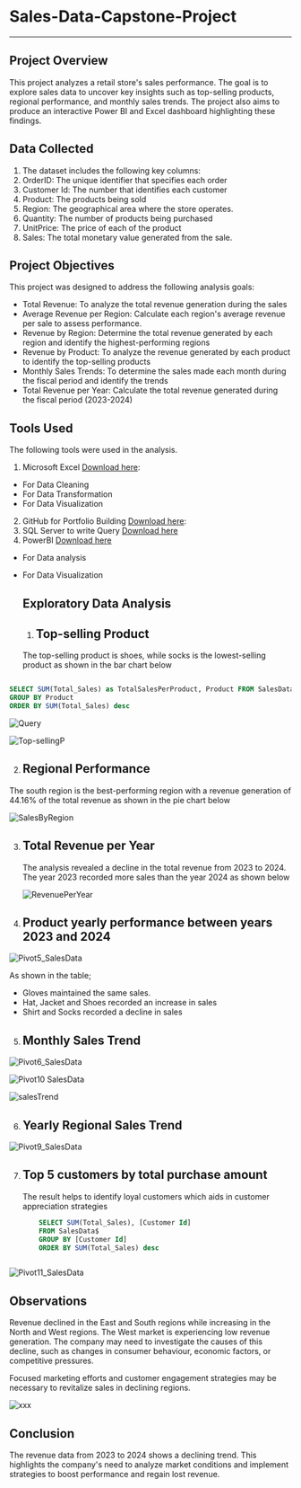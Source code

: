 # Sales-Data-Capstone-Project
---

## Project Overview
This project analyzes a retail store's sales performance. The goal is to explore sales data to uncover key insights such as top-selling products, regional performance, and monthly sales trends. The project also aims to produce an interactive Power BI and Excel dashboard highlighting these findings.



## Data Collected
1. The dataset includes the following key columns:
2. OrderID: The unique identifier that specifies each order
3. Customer Id: The number that identifies each customer
4. Product: The products being sold
5. Region: The geographical area where the store operates.
6. Quantity: The number of products being purchased
7. UnitPrice: The price of each of the product
8. Sales: The total monetary value generated from the sale.

   

## Project Objectives
This project was designed to address the following analysis goals:
- Total Revenue: To analyze the total revenue generation during the sales
- Average Revenue per Region: Calculate each region's average revenue per sale to assess performance.
- Revenue by Region: Determine the total revenue generated by each region and identify the highest-performing regions
- Revenue by Product: To analyze the revenue generated by each product to identify the top-selling products
- Monthly Sales Trends: To determine the sales made each month during the fiscal period and identify the trends
- Total Revenue per Year: Calculate the total revenue generated during the fiscal period (2023-2024)

  

## Tools Used
The following tools were used in the analysis.
1.  Microsoft Excel  [Download here](https://www.microsoft.com/en-us/microsoft-365/download-office):
- For Data Cleaning
- For Data Transformation
- For Data Visualization
2. GitHub for Portfolio Building  [Download here](https://github.com):
3. SQL Server to write Query [Download here](https://www.microsoft.com/en-za/sql-server/sql-server-downloads)
4. PowerBI [Download here](https://www.microsoft.com/en-us/download/details.aspx?id=58494)
- For Data analysis 
- For Data Visualization



  ## Exploratory Data Analysis

  1. ## Top-selling Product

    The top-selling product is shoes, while socks is the lowest-selling product as shown in the bar chart below

 ```SQL QUERY

 SELECT SUM(Total_Sales) as TotalSalesPerProduct, Product FROM SalesData$
GROUP BY Product
ORDER BY SUM(Total_Sales) desc
```


![Query](https://github.com/user-attachments/assets/72f83be3-e8df-4127-8a54-b3edd4329b24)

     
![Top-sellingP](https://github.com/user-attachments/assets/b184b171-635d-40bc-8b6d-c4d161edec70)




2. ## Regional Performance
   
 The south region is the best-performing region with a revenue generation of 44.16% of the total revenue as shown in the pie chart below
   

![SalesByRegion](https://github.com/user-attachments/assets/967d29e4-9cf1-4d5f-ab4b-4b13e0177c20)




3. ## Total Revenue per Year

   The analysis revealed a decline in the total revenue from 2023 to 2024. The year 2023 recorded more sales than the year 2024 as shown below
   

   ![RevenuePerYear](https://github.com/user-attachments/assets/662d1cf7-dde5-4aa9-9326-1e3daf2c93da)


   
   
4. ## Product yearly performance between years 2023 and 2024
   

![Pivot5_SalesData](https://github.com/user-attachments/assets/cd6e16c1-d9d2-4e9e-8926-8659b389bd16)

As shown in the table;
- Gloves maintained the same sales.
- Hat, Jacket and Shoes recorded an increase in sales
- Shirt and Socks recorded a decline in sales





5. ## Monthly Sales Trend

   
![Pivot6_SalesData](https://github.com/user-attachments/assets/f207d103-e2b5-462a-a360-7f58eba9e1bb)


![Pivot10 SalesData](https://github.com/user-attachments/assets/50a63343-a73c-4169-a7a7-0c90319553f1)


![salesTrend](https://github.com/user-attachments/assets/368df9d6-e6e8-456e-8dee-819b7e25bda4)





6. ## Yearly Regional Sales Trend


![Pivot9_SalesData](https://github.com/user-attachments/assets/6770bb80-0d5d-4806-ae64-e9c0c19bb4a3)




7. ## Top 5 customers by total purchase amount

   The result helps to identify loyal customers which aids in customer appreciation strategies
   
   ```SQL
       SELECT SUM(Total_Sales), [Customer Id]
       FROM SalesData$
       GROUP BY [Customer Id]
       ORDER BY SUM(Total_Sales) desc



![Pivot11_SalesData](https://github.com/user-attachments/assets/5e0f7cb6-0084-4b01-98a1-9246a74ef7bd)





## Observations
Revenue declined in the East and South regions while increasing in the North and West regions. The West market is experiencing low revenue generation. The company may need to investigate the causes of this decline, such as changes in consumer behaviour, economic factors, or competitive pressures.

Focused marketing efforts and customer engagement strategies may be necessary to revitalize sales in declining regions.

![xxx](https://github.com/user-attachments/assets/95e5c674-ac2c-4f1b-a8db-74bb22dd2ae9)






## Conclusion

The revenue data from 2023 to 2024 shows a declining trend. This highlights the company's need to analyze market conditions and implement strategies to boost performance and regain lost revenue.




